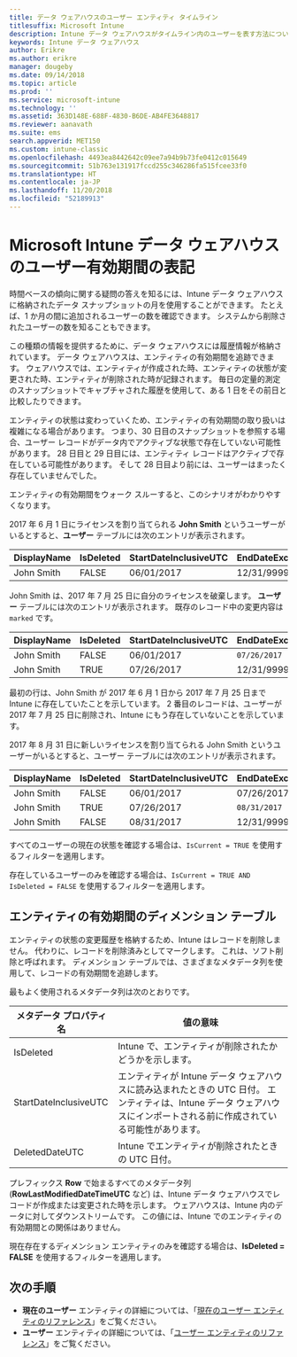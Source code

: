 ```yaml
---
title: データ ウェアハウスのユーザー エンティティ タイムライン
titlesuffix: Microsoft Intune
description: Intune データ ウェアハウスがタイムライン内のユーザーを表す方法について説明します。
keywords: Intune データ ウェアハウス
author: Erikre
ms.author: erikre
manager: dougeby
ms.date: 09/14/2018
ms.topic: article
ms.prod: ''
ms.service: microsoft-intune
ms.technology: ''
ms.assetid: 363D148E-688F-4830-B6DE-AB4FE3648817
ms.reviewer: aanavath
ms.suite: ems
search.appverid: MET150
ms.custom: intune-classic
ms.openlocfilehash: 4493ea8442642c09ee7a94b9b73fe0412c015649
ms.sourcegitcommit: 51b763e131917fccd255c346286fa515fcee33f0
ms.translationtype: HT
ms.contentlocale: ja-JP
ms.lasthandoff: 11/20/2018
ms.locfileid: "52189913"
---
```

# <a name="user-lifetime-representation-in-the-microsoft-intune-data-warehouse"></a>Microsoft Intune データ ウェアハウスのユーザー有効期間の表記

時間ベースの傾向に関する疑問の答えを知るには、Intune データ ウェアハウスに格納されたデータ スナップショットの月を使用することができます。 たとえば、1 か月の間に追加されるユーザーの数を確認できます。 システムから削除されたユーザーの数を知ることもできます。

この種類の情報を提供するために、データ ウェアハウスには履歴情報が格納されています。 データ ウェアハウスは、エンティティの有効期間を追跡できます。 ウェアハウスでは、エンティティが作成された時、エンティティの状態が変更された時、エンティティが削除された時が記録されます。 毎日の定量的測定のスナップショットでキャプチャされた履歴を使用して、ある 1 日をその前日と比較したりできます。

エンティティの状態は変わっていくため、エンティティの有効期間の取り扱いは複雑になる場合があります。 つまり、30 日目のスナップショットを参照する場合、ユーザー レコードがデータ内でアクティブな状態で存在していない可能性があります。 28 日目と 29 日目には、エンティティ レコードはアクティブで存在している可能性があります。 そして 28 日目より前には、ユーザーはまったく存在していませんでした。

エンティティの有効期間をウォーク スルーすると、このシナリオがわかりやすくなります。

2017 年 6 月 1 日にライセンスを割り当てられる **John Smith** というユーザーがいるとすると、**ユーザー** テーブルには次のエントリが表示されます。 
 
| DisplayName  | IsDeleted | StartDateInclusiveUTC | EndDateExclusiveUTC | IsCurrent 
| -- | -- | -- | -- | -- |
| John Smith | FALSE | 06/01/2017 | 12/31/9999 | TRUE
 
John Smith は、2017 年 7 月 25 日に自分のライセンスを破棄します。 **ユーザー** テーブルには次のエントリが表示されます。 既存のレコード中の変更内容は `marked` です。 

| DisplayName  | IsDeleted | StartDateInclusiveUTC | EndDateExclusiveUTC | IsCurrent 
| -- | -- | -- | -- | -- |
| John Smith | FALSE | 06/01/2017 | `07/26/2017` | `FALSE` 
| John Smith | TRUE | 07/26/2017 | 12/31/9999 | TRUE 

最初の行は、John Smith が 2017 年 6 月 1 日から 2017 年 7 月 25 日まで Intune に存在していたことを示しています。 2 番目のレコードは、ユーザーが 2017 年 7 月 25 日に削除され、Intune にもう存在していないことを示しています。

2017 年 8 月 31 日に新しいライセンスを割り当てられる John Smith というユーザーがいるとすると、ユーザー テーブルには次のエントリが表示されます。
 
| DisplayName  | IsDeleted | StartDateInclusiveUTC | EndDateExclusiveUTC | IsCurrent 
| -- | -- | -- | -- | -- |
| John Smith | FALSE | 06/01/2017 | 07/26/2017 | FALSE 
| John Smith | TRUE | 07/26/2017 | `08/31/2017` | `FALSE` 
| John Smith | FALSE | 08/31/2017 | 12/31/9999 | TRUE 
 
すべてのユーザーの現在の状態を確認する場合は、`IsCurrent = TRUE` を使用するフィルターを適用します。 
 
存在しているユーザーのみを確認する場合は、`IsCurrent = TRUE AND IsDeleted = FALSE` を使用するフィルターを適用します。

## <a name="dimension-tables-in-the-entity-lifetime"></a>エンティティの有効期間のディメンション テーブル

エンティティの状態の変更履歴を格納するため、Intune はレコードを削除しません。 代わりに、レコードを削除済みとしてマークします。 これは、ソフト削除と呼ばれます。 ディメンション テーブルでは、さまざまなメタデータ列を使用して、レコードの有効期間を追跡します。 

最もよく使用されるメタデータ列は次のとおりです。 

| メタデータ プロパティ名  | 値の意味 |
|--|--|
| IsDeleted | Intune で、エンティティが削除されたかどうかを示します。 |
| StartDateInclusiveUTC  | エンティティが Intune データ ウェアハウスに読み込まれたときの UTC 日付。 エンティティは、Intune データ ウェアハウスにインポートされる前に作成されている可能性があります。 |
| DeletedDateUTC  | Intune でエンティティが削除されたときの UTC 日付。 |  

プレフィックス **Row** で始まるすべてのメタデータ列 (**RowLastModifiedDateTimeUTC** など) は、Intune データ ウェアハウスでレコードが作成または変更された時を示します。 ウェアハウスは、Intune 内のデータに対してダウンストリームです。 この値には、Intune でのエンティティの有効期間との関係はありません。  
 
現在存在するディメンション エンティティのみを確認する場合は、**IsDeleted = FALSE** を使用するフィルターを適用します。

## <a name="next-steps"></a>次の手順

 - **現在のユーザー** エンティティの詳細については、「[現在のユーザー エンティティのリファレンス](reports-ref-current-user.md)」をご覧ください。
 - **ユーザー** エンティティの詳細については、「[ユーザー エンティティのリファレンス](reports-ref-user.md)」をご覧ください。